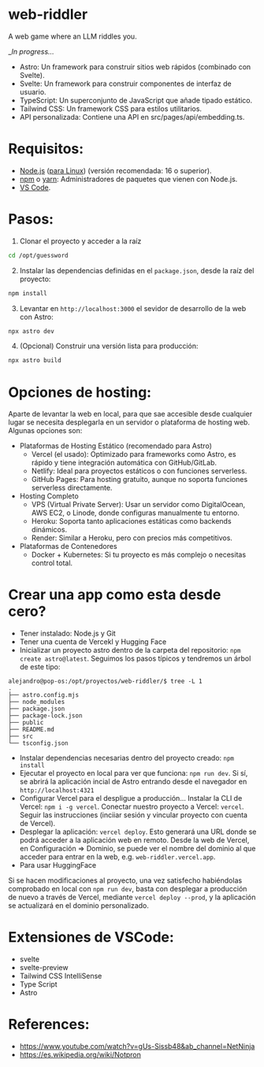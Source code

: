 # web-riddler

 A web game where an LLM riddles you.

 __In progress..._
 
* Astro: Un framework para construir sitios web rápidos (combinado con Svelte).
* Svelte: Un framework para construir componentes de interfaz de usuario.
* TypeScript: Un superconjunto de JavaScript que añade tipado estático.
* Tailwind CSS: Un framework CSS para estilos utilitarios.
* API personalizada: Contiene una API en src/pages/api/embedding.ts.

# Requisitos:
* [Node.js](https://nodejs.org/es) ([para Linux](https://nodejs.org/en/download)) (versión recomendada: 16 o superior).
* [npm](https://docs.npmjs.com/cli/v8/commands/npm-install) o [yarn](https://classic.yarnpkg.com/lang/en/docs/install/#windows-stable): Administradores de paquetes que vienen con Node.js.
* [VS Code](https://code.visualstudio.com/docs/setup/setup-overview).

# Pasos:

1. Clonar el proyecto y acceder a la raíz 
```bash
cd /opt/guessword
```
2. Instalar las dependencias definidas en el ```package.json```, desde la raíz del proyecto:
```bash
npm install
```
3. Levantar en ```http://localhost:3000``` el sevidor de desarrollo de la web con Astro:
```bash
npx astro dev
```
4. (Opcional) Construir una versión lista para producción:
```bash
npx astro build
```

# Opciones de hosting:
Aparte de levantar la web en local, para que sae accesible desde cualquier lugar se necesita desplegarla en un servidor o plataforma de hosting web. Algunas opciones son:

- Plataformas de Hosting Estático (recomendado para Astro)
	- Vercel (el usado): Optimizado para frameworks como Astro, es rápido y tiene integración automática con GitHub/GitLab.
	- Netlify: Ideal para proyectos estáticos o con funciones serverless.
	- GitHub Pages: Para hosting gratuito, aunque no soporta funciones serverless directamente.
- Hosting Completo
	- VPS (Virtual Private Server): Usar un servidor como DigitalOcean, AWS EC2, o Linode, donde configuras manualmente tu entorno.
	- Heroku: Soporta tanto aplicaciones estáticas como backends dinámicos.
	- Render: Similar a Heroku, pero con precios más competitivos.
- Plataformas de Contenedores
	- Docker + Kubernetes: Si tu proyecto es más complejo o necesitas control total.

# Crear una app como esta desde cero?
* Tener instalado: Node.js y Git
* Tener una cuenta de Vercekl y Hugging Face
* Inicializar un proyecto astro dentro de la carpeta del repositorio: ```npm create astro@latest```. Seguimos los pasos típicos y tendremos un árbol de este tipo:
```
alejandro@pop-os:/opt/proyectos/web-riddler/$ tree -L 1
.
├── astro.config.mjs
├── node_modules
├── package.json
├── package-lock.json
├── public
├── README.md
├── src
└── tsconfig.json
```
* Instalar dependencias necesarias dentro del proyecto creado: ```npm install```
* Ejecutar el proyecto en local para ver que funciona: ```npm run dev```. Si sí, se abrirá la aplicación incial de Astro entrando desde el navegador en ```http://localhost:4321```
* Configurar Vercel para el despligue a producción... Instalar la CLI de Vercel: ```npm i -g vercel```. Conectar nuestro proyecto a Vercel: ```vercel```. Seguir las instrucciones (inciiar sesión y vincular proyecto con cuenta de Vercel).
* Desplegar la aplicación: ```vercel deploy```. Esto generará una URL donde se podrá acceder a la aplicación web en remoto. Desde la web de Vercel, en Configuración => Dominio, se puede ver el nombre del dominio al que acceder para entrar en la web, e.g. ```web-riddler.vercel.app```.
* Para usar HuggingFace

Si se hacen modificaciones al proyecto, una vez satisfecho habiéndolas comprobado en local con ```npm run dev```, basta con desplegar a producción de nuevo a través de Vercel, mediante ```vercel deploy --prod```, y la aplicación se actualizará en el dominio personalizado.

# Extensiones de VSCode:
* svelte
* svelte-preview
* Tailwind CSS IntelliSense
* Type Script
* Astro

# References:
- https://www.youtube.com/watch?v=gUs-Sissb48&ab_channel=NetNinja
- https://es.wikipedia.org/wiki/Notpron

